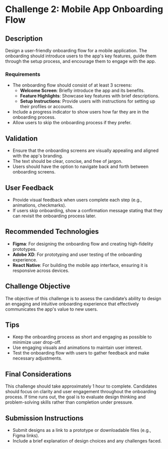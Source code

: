 # Challenge 2: Mobile App Onboarding Flow

## Description

Design a user-friendly onboarding flow for a mobile application. The onboarding should introduce users to the app's key features, guide them through the setup process, and encourage them to engage with the app.

### Requirements

- The onboarding flow should consist of at least 3 screens:
  - **Welcome Screen**: Briefly introduce the app and its benefits.
  - **Feature Highlights**: Showcase key features with brief descriptions.
  - **Setup Instructions**: Provide users with instructions for setting up their profiles or accounts.
- Include a progress indicator to show users how far they are in the onboarding process.
- Allow users to skip the onboarding process if they prefer.

## Validation

- Ensure that the onboarding screens are visually appealing and aligned with the app's branding.
- The text should be clear, concise, and free of jargon.
- Users should have the option to navigate back and forth between onboarding screens.

## User Feedback

- Provide visual feedback when users complete each step (e.g., animations, checkmarks).
- If users skip onboarding, show a confirmation message stating that they can revisit the onboarding process later.

## Recommended Technologies

- **Figma**: For designing the onboarding flow and creating high-fidelity prototypes.
- **Adobe XD**: For prototyping and user testing of the onboarding experience.
- **React Native**: For building the mobile app interface, ensuring it is responsive across devices.

## Challenge Objective

The objective of this challenge is to assess the candidate’s ability to design an engaging and intuitive onboarding experience that effectively communicates the app's value to new users.

## Tips

- Keep the onboarding process as short and engaging as possible to minimize user drop-off.
- Use engaging visuals and animations to maintain user interest.
- Test the onboarding flow with users to gather feedback and make necessary adjustments.

## Final Considerations

This challenge should take approximately 1 hour to complete. Candidates should focus on clarity and user engagement throughout the onboarding process. If time runs out, the goal is to evaluate design thinking and problem-solving skills rather than completion under pressure.

## Submission Instructions

- Submit designs as a link to a prototype or downloadable files (e.g., Figma links).
- Include a brief explanation of design choices and any challenges faced.
